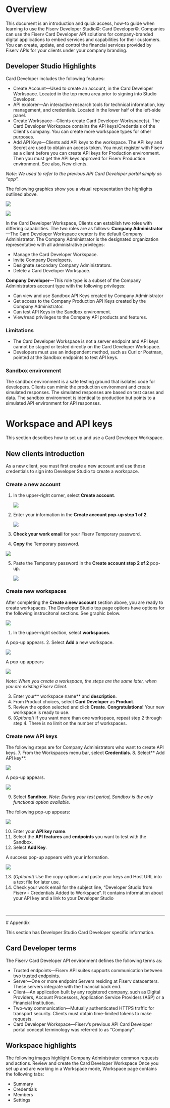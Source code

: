 # Overview
This document is an introduction and quick access, how-to guide when learning to use the Fiserv Developer Studio©: Card Developer©. Companies can use the Fiserv Card Developer API solutions for company-branded digital applications to embed services and capabilities for their customers. You can create, update, and control the financial services provided by Fiserv APIs for your clients under your company branding.

## Developer Studio Highlights
Card Developer includes the following features:
*	Create Account—Used to create an account, in the Card Developer Workspace. Located in the top menu area prior to signing into Studio Developer.
*	API explorer—An interactive research tools for technical information, key management, and credentials. Located in the lower half of the left-side panel.
*	Create Workspace—Clients create Card Developer Workspace(s). The Card Developer Workspace contains the API keys/Credentials of the Client's company. You can create more workspace types for other purposes.
*	Add API Keys—Clients add API keys to the workspace. The API key and Secret are used to obtain an access token. You must register with Fiserv as a client before you can create API keys for Production environment. Then you must get the API keys approved for Fiserv Production environment. See also, New clients.
  
*Note: We used to refer to the previous API Card Developer portal simply as “app”.*

The following graphics show you a visual representation the highlights outlined above. 

![](assets/images/getStarted/CardDev-top.png)

![](assets/images/getStarted/Add-an-API-key-button.png)

In the Card Developer Workspace, Clients can establish two roles with differing capabilities. The two 
roles are as follows:
**Company Administrator**—The Card Developer Workspace creator is the default Company 
Administrator. The Company Administrator is the designated organization representative with all 
administrative privileges:

* Manage the Card Developer Workspace.
* Invite Company Developers.
* Designate secondary Company Administrators. 
* Delete a Card Developer Workspace.

**Company Developer**—This role type is a subset of the Company Administrators account type with the 
following privileges:

* Can view and use Sandbox API Keys created by Company Administrator
* Get access to the Company Production API Keys created by the Company Administrator.
* Can test API Keys in the Sandbox environment.
* View/read privileges to the Company API products and features.

### Limitations
* The Card Developer Workspace is not a server endpoint and API keys cannot be staged or tested 
directly on the Card Developer Workspace. 
* Developers must use an independent method, such as Curl or Postman, pointed at the Sandbox 
endpoints to test API keys.

### Sandbox environment
The sandbox environment is a safe testing ground that isolates code for developers. Clients can mimic 
the production environment and create simulated responses. The simulated responses are based on test 
cases and data. The sandbox environment is identical to production but points to a simulated API 
environment for API responses.

# Workspace and API keys
This section describes how to set up and use a Card Developer Workspace. 

## New clients introduction
As a new client, you must first create a new account and use those credentials to sign into Developer 
Studio to create a workspace.

### Create a new account
1. In the upper-right corner, select **Create account**.
   
   ![](assets/images/getStarted/Create-account.png)

2. Enter your information in the **Create account pop-up step 1 of 2**.
   
   ![](assets/images/getStarted/Create-account-popup.png)

3. **Check your work email** for your Fiserv Temporary password.
4.  **Copy** the Temporary password.
   
   ![](assets/images/getStarted/Create-account-popup.png)
   
5. Paste the Temporary password in the **Create account step 2 of 2** pop-up.
   
   ![](assets/images/getStarted/Create-account-popup.png)

### Create new workspaces
After completing the **Create a new account** section above, you are ready to create workspaces. The Developer Studio top page options have options for the following instrucitonal sections. See graphic below.

![](assets/images/getStarted/Studio-top-page-options.png)

1. In the upper-right section, select **workspaces**.

[](assets/images/getStarted/workspaces_button.png)

A  pop-up appears.
2. Select **Add** a new workspace. 

![](assets/images/getStarted/workspaces_Add-new-workspace.png)

A pop-up appears

![](assets/images/getStarted/workspaces_create-new-pop-up.png)

*Note: When you create a workspace, the steps are the same later, when you are existing Fiserv Client.*

3. Enter your** workspace name** and **description**.
4. From Product choices, select **Card Developer** as **Product**.
5. Review the option selected and click **Create**.
**Congratulations!** Your new workspace is ready to use.
6. (_Optional_) If you want more than one workspace, repeat step 2 through step 4. There is no limit on 
the number of workspaces. 

### Create new API keys
The following steps are for Company Administrators who want to create API keys. 
7. From the Workspaces menu bar, select **Credentials**.
8. Select** Add API key**.

![](assets/images/getStarted/workspace-tab-Credentials+new-content.png)

A pop-up appears.

![](assets/images/getStarted/Add-API-key.png)

9. Select **Sandbox**. 
*Note: During your test period, Sandbox is the only functional option available.*

The following  pop-up appears:

![](assets/images/getStarted/Add-API-key-Name-endpoints.png)

10. Enter your **API key name**.
11. Select the **API features** and **endpoints** you want to test with the Sandbox. 
12. Select **Add Key**.

A success pop-up appears with your information.

![](assets/images/getStarted/API-success-with-coy-options.png)

13. (_Optional_) Use the copy options and paste your keys and Host URL into a text file for later use.
14. Check your work email for the subject line, “Developer Studio from Fiserv - Credentials Added to 
Workspace”. It contains information about your API key and a link to your Developer Studio

<br>
<hr>
#  Appendix

This section has Developer Studio Card Developer specific information.
## Card Developer terms

The Fiserv Card Developer API environment defines the following terms as: 

* Trusted endpoints—Fiserv API suites supports communication between two trusted endpoints.
* Server—One or more endpoint Servers residing at Fiserv datacenters. These servers integrate 
with the financial back end. 
* Client—An application built by any registered company, such as Digital Providers, Account 
Processors, Application Service Providers (ASP) or a Financial Institution. 
* Two-way communication—Mutually authenticated HTTPS traffic for transport security. Clients 
must obtain time-limited tokens to make requests. 
* Card Developer Workspace—Fiserv’s previous API Card Developer portal concept terminology 
was referred to as “Company”.

## Workspace highlights

The following images highlight Company Administrator common requests and actions.
Review and create the Card Developer Workspace
Once you set up and are working in a Workspace mode, Workspace page contains the following tabs:

* Summary
* Credentials
* Members
* Settings
